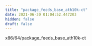 ```yaml
---
title: "package_feeds_base_ath10k-ct"
date: 2021-06-30 01:04:52.447203
hidden: false
draft: false
---
```


x86/64/package_feeds_base_ath10k-ct

